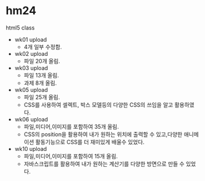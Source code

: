 # hm24
html5 class

- wk01 upload
  - 4개 일부 수정함.
- wk02 upload
  - 파일 20개 올림.
- wk03 upload
  - 파일 13개 올림.
  - 과제 8개 올림.
- wk05 upload
  - 파일 25개 올림.
  - CSS를 사용하여 셀렉트, 박스 모델등의 다양한 CSS의 쓰임을 알고 활용하였다.
- wk06 upload
  - 파일,미디어,이미지를 포함하여 35개 올림.
  - CSS의 position을 활용하여 내가 원하는 위치에 출력할 수 있고,다양한 애니메이션 활동기능으로 CSS를 더 재미있게 배울수 있었다.
- wk10 upload
  - 파일,미디어,이미지를 포함하여 15개 올림.
  - 자바스크립트를 활용하여 내가 원하는 계산기를 다양한 방면으로 만들 수 있었다.
